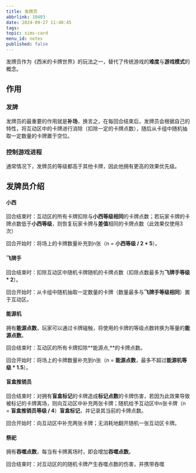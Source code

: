 ```yaml
---
title: 发牌员
abbrlink: 10403
date: 2024-09-27 11:40:45
tags:
topic: sims-card
menu_id: notes
published: false
---
```


发牌员作为《西米的卡牌世界》的玩法之一，替代了传统游戏的**难度**与**游戏模式**的概念。

## 作用

### 发牌

发牌员的最重要的作用就是**补场**，换言之，在每回合结束后，发牌员会根据自己的特性，将互动区中的卡牌进行消除（扣除一定的卡牌点数），随后从卡组中随机抽取一定数量的卡牌置于空位。

### 控制游戏进程

通常情况下，发牌员的等级都高于其他卡牌，因此他拥有更高的效果优先级。

## 发牌员介绍

#### 小西

回合结束时：互动区的所有卡牌扣除与**小西等级相同**的卡牌点数；若玩家卡牌的卡牌点数低于**小西等级**，则恢复玩家卡牌与**差值**相同的卡牌点数（此效果仅使用3次）

回合开始时：将场上的卡牌数量补充到n张（n = **小西等级 / 2 + 5**）。

#### 飞牌手

回合结束时：扣除互动区中随机卡牌随机的卡牌点数（扣除点数最多为**飞牌手等级 * 2**）。

回合开始时：从卡组中随机抽取一定数量的卡牌（数量最多与**飞牌手等级相同**）置于互动区。

#### 能源机

拥有**能源点数**，玩家可以通过卡牌碰触，将使用的卡牌的等级点数转换为等量的**能源点数**。

回合结束时：互动区的所有卡牌扣除**能源点,**的卡牌点数。

回合开始时：将场上的卡牌数量补充到n张（n = **能源点数**，最多不超过**能源机等级 * 1.5**）。

#### 盲盒推销员

回合结束时：对拥有**盲盒标记**的卡牌造成**标记点数**的卡牌伤害，若因为此效果导致被标记的卡牌离场，则向互动区中补充两张卡牌；随机给予互动区中n张卡牌（n = **盲盒推销员等级 / 4**）**盲盒标记**，并记录其当前的卡牌点数。

回合开始时：向互动区中补充两张卡牌；无消耗地翻开随机一张互动区卡牌。

#### 祭祀

拥有**吞噬点数**，每当有卡牌离场时，即会增加**吞噬点数**。

回合结束时：对互动区的的随机卡牌产生吞噬点数的伤害，并携带吞噬